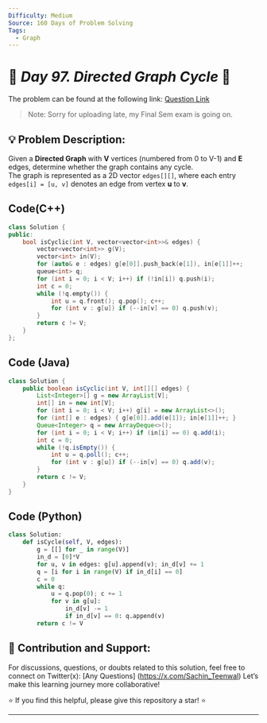 ```yaml
---
Difficulty: Medium
Source: 160 Days of Problem Solving
Tags:
  - Graph
---
```


# 🚀 _Day 97. Directed Graph Cycle_ 🧠


The problem can be found at the following link: [Question Link](https://www.geeksforgeeks.org/batch/gfg-160-problems/track/graph-gfg-160/problem/detect-cycle-in-a-directed-graph)

> Note: Sorry for uploading late, my Final Sem exam is going on.

## 💡 **Problem Description:**

Given a **Directed Graph** with **V** vertices (numbered from 0 to V-1) and **E** edges, determine whether the graph contains any cycle.  
The graph is represented as a 2D vector `edges[][]`, where each entry `edges[i] = [u, v]` denotes an edge from vertex **u** to **v**.


## Code(C++)
```cpp
class Solution {
public:
    bool isCyclic(int V, vector<vector<int>>& edges) {
        vector<vector<int>> g(V);
        vector<int> in(V);
        for (auto& e : edges) g[e[0]].push_back(e[1]), in[e[1]]++;
        queue<int> q;
        for (int i = 0; i < V; i++) if (!in[i]) q.push(i);
        int c = 0;
        while (!q.empty()) {
            int u = q.front(); q.pop(); c++;
            for (int v : g[u]) if (--in[v] == 0) q.push(v);
        }
        return c != V;
    }
};
```

## Code (Java)

```java
class Solution {
    public boolean isCyclic(int V, int[][] edges) {
        List<Integer>[] g = new ArrayList[V];
        int[] in = new int[V];
        for (int i = 0; i < V; i++) g[i] = new ArrayList<>();
        for (int[] e : edges) { g[e[0]].add(e[1]); in[e[1]]++; }
        Queue<Integer> q = new ArrayDeque<>();
        for (int i = 0; i < V; i++) if (in[i] == 0) q.add(i);
        int c = 0;
        while (!q.isEmpty()) {
            int u = q.poll(); c++;
            for (int v : g[u]) if (--in[v] == 0) q.add(v);
        }
        return c != V;
    }
}
```

## Code (Python)

```python
class Solution:
    def isCycle(self, V, edges):
        g = [[] for _ in range(V)]
        in_d = [0]*V
        for u, v in edges: g[u].append(v); in_d[v] += 1
        q = [i for i in range(V) if in_d[i] == 0]
        c = 0
        while q:
            u = q.pop(0); c += 1
            for v in g[u]:
                in_d[v] -= 1
                if in_d[v] == 0: q.append(v)
        return c != V
```



## 🎯 **Contribution and Support:**

For discussions, questions, or doubts related to this solution, feel free to connect on Twitter(x): [Any Questions] (https://x.com/Sachin_Teenwal) Let’s make this learning journey more collaborative!

⭐ If you find this helpful, please give this repository a star! ⭐

---
